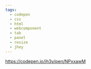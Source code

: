 ```yaml
---
tags:
  - codepen
  - css
  - html
  - webcomponent
  - tab
  - panel
  - resize
  - jhey
---
```

https://codepen.io/jh3y/pen/NPxxawM